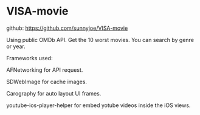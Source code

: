 # VISA-movie

github: https://github.com/sunnyjoe/VISA-movie

Using public OMDb API.
Get the 10 worst movies.
You can search by genre or year.




Frameworks used:

AFNetworking for API request. 

SDWebImage for cache images. 

Carography for auto layout UI frames. 

youtube-ios-player-helper for embed yotube videos inside the iOS views.
